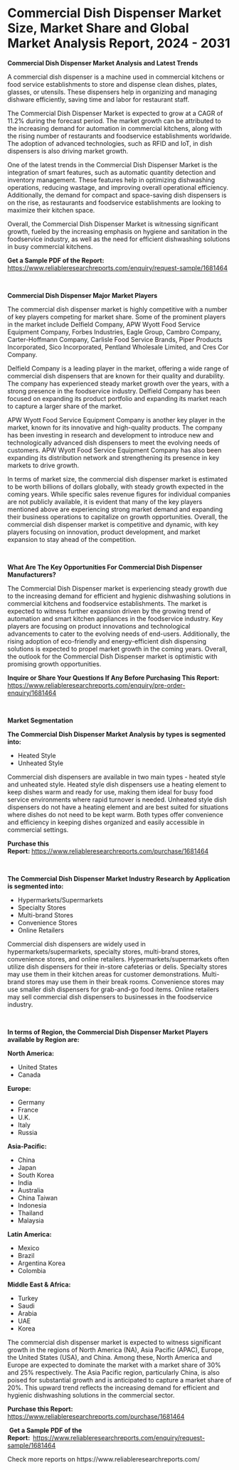 <p><h1>Commercial Dish Dispenser Market Size, Market Share and Global Market Analysis Report, 2024 - 2031</h1></p><p><strong>Commercial Dish Dispenser Market Analysis and Latest Trends</strong></p>
<p><p>A commercial dish dispenser is a machine used in commercial kitchens or food service establishments to store and dispense clean dishes, plates, glasses, or utensils. These dispensers help in organizing and managing dishware efficiently, saving time and labor for restaurant staff.</p><p>The Commercial Dish Dispenser Market is expected to grow at a CAGR of 11.2% during the forecast period. The market growth can be attributed to the increasing demand for automation in commercial kitchens, along with the rising number of restaurants and foodservice establishments worldwide. The adoption of advanced technologies, such as RFID and IoT, in dish dispensers is also driving market growth.</p><p>One of the latest trends in the Commercial Dish Dispenser Market is the integration of smart features, such as automatic quantity detection and inventory management. These features help in optimizing dishwashing operations, reducing wastage, and improving overall operational efficiency. Additionally, the demand for compact and space-saving dish dispensers is on the rise, as restaurants and foodservice establishments are looking to maximize their kitchen space.</p><p>Overall, the Commercial Dish Dispenser Market is witnessing significant growth, fueled by the increasing emphasis on hygiene and sanitation in the foodservice industry, as well as the need for efficient dishwashing solutions in busy commercial kitchens.</p></p>
<p><strong>Get a Sample PDF of the Report:&nbsp;</strong> <a href="https://www.reliableresearchreports.com/enquiry/request-sample/1681464">https://www.reliableresearchreports.com/enquiry/request-sample/1681464</a></p>
<p>&nbsp;</p>
<p><strong>Commercial Dish Dispenser Major Market Players</strong></p>
<p><p>The commercial dish dispenser market is highly competitive with a number of key players competing for market share. Some of the prominent players in the market include Delfield Company, APW Wyott Food Service Equipment Company, Forbes Industries, Eagle Group, Cambro Company, Carter-Hoffmann Company, Carlisle Food Service Brands, Piper Products Incorporated, Sico Incorporated, Pentland Wholesale Limited, and Cres Cor Company.</p><p>Delfield Company is a leading player in the market, offering a wide range of commercial dish dispensers that are known for their quality and durability. The company has experienced steady market growth over the years, with a strong presence in the foodservice industry. Delfield Company has been focused on expanding its product portfolio and expanding its market reach to capture a larger share of the market.</p><p>APW Wyott Food Service Equipment Company is another key player in the market, known for its innovative and high-quality products. The company has been investing in research and development to introduce new and technologically advanced dish dispensers to meet the evolving needs of customers. APW Wyott Food Service Equipment Company has also been expanding its distribution network and strengthening its presence in key markets to drive growth.</p><p>In terms of market size, the commercial dish dispenser market is estimated to be worth billions of dollars globally, with steady growth expected in the coming years. While specific sales revenue figures for individual companies are not publicly available, it is evident that many of the key players mentioned above are experiencing strong market demand and expanding their business operations to capitalize on growth opportunities. Overall, the commercial dish dispenser market is competitive and dynamic, with key players focusing on innovation, product development, and market expansion to stay ahead of the competition.</p></p>
<p>&nbsp;</p>
<p><strong>What Are The Key Opportunities For Commercial Dish Dispenser Manufacturers?</strong></p>
<p><p>The Commercial Dish Dispenser market is experiencing steady growth due to the increasing demand for efficient and hygienic dishwashing solutions in commercial kitchens and foodservice establishments. The market is expected to witness further expansion driven by the growing trend of automation and smart kitchen appliances in the foodservice industry. Key players are focusing on product innovations and technological advancements to cater to the evolving needs of end-users. Additionally, the rising adoption of eco-friendly and energy-efficient dish dispensing solutions is expected to propel market growth in the coming years. Overall, the outlook for the Commercial Dish Dispenser market is optimistic with promising growth opportunities.</p></p>
<p><strong>Inquire or Share Your Questions If Any Before Purchasing This Report:</strong> <a href="https://www.reliableresearchreports.com/enquiry/pre-order-enquiry/1681464">https://www.reliableresearchreports.com/enquiry/pre-order-enquiry/1681464</a></p>
<p>&nbsp;</p>
<p><strong>Market Segmentation</strong></p>
<p><strong>The Commercial Dish Dispenser Market Analysis by types is segmented into:</strong></p>
<p><ul><li>Heated Style</li><li>Unheated Style</li></ul></p>
<p><p>Commercial dish dispensers are available in two main types - heated style and unheated style. Heated style dish dispensers use a heating element to keep dishes warm and ready for use, making them ideal for busy food service environments where rapid turnover is needed. Unheated style dish dispensers do not have a heating element and are best suited for situations where dishes do not need to be kept warm. Both types offer convenience and efficiency in keeping dishes organized and easily accessible in commercial settings.</p></p>
<p><strong>Purchase this Report:&nbsp;</strong><a href="https://www.reliableresearchreports.com/purchase/1681464">https://www.reliableresearchreports.com/purchase/1681464</a></p>
<p>&nbsp;</p>
<p><strong>The Commercial Dish Dispenser Market Industry Research by Application is segmented into:</strong></p>
<p><ul><li>Hypermarkets/Supermarkets</li><li>Specialty Stores</li><li>Multi-brand Stores</li><li>Convenience Stores</li><li>Online Retailers</li></ul></p>
<p><p>Commercial dish dispensers are widely used in hypermarkets/supermarkets, specialty stores, multi-brand stores, convenience stores, and online retailers. Hypermarkets/supermarkets often utilize dish dispensers for their in-store cafeterias or delis. Specialty stores may use them in their kitchen areas for customer demonstrations. Multi-brand stores may use them in their break rooms. Convenience stores may use smaller dish dispensers for grab-and-go food items. Online retailers may sell commercial dish dispensers to businesses in the foodservice industry.</p></p>
<p>&nbsp;</p>
<p><strong>In terms of Region, the Commercial Dish Dispenser Market Players available by Region are:</strong></p>
<p>
    <p> <strong> North America: </strong>
        <ul>
            <li>United States</li>
            <li>Canada</li>
        </ul>
        </p> 
    <p> <strong> Europe: </strong>
        <ul>
            <li>Germany</li>
            <li>France</li>
            <li>U.K.</li>
            <li>Italy</li>
            <li>Russia</li>
        </ul>
        </p> 
    <p> <strong> Asia-Pacific: </strong>
        <ul>
            <li>China</li>
            <li>Japan</li>
            <li>South Korea</li>
            <li>India</li>
            <li>Australia</li>
            <li>China Taiwan</li>
            <li>Indonesia</li>
            <li>Thailand</li>
            <li>Malaysia</li>
        </ul>
        </p> 
    <p> <strong> Latin America: </strong>
        <ul>
            <li>Mexico</li>
            <li>Brazil</li>
            <li>Argentina Korea</li>
            <li>Colombia</li>
        </ul>
        </p> 
    <p> <strong> Middle East & Africa: </strong>
        <ul>
            <li>Turkey</li>
            <li>Saudi</li>
            <li>Arabia</li>
            <li>UAE</li>
            <li>Korea</li>
        </ul>
    </p>
    </p>
<p><p>The commercial dish dispenser market is expected to witness significant growth in the regions of North America (NA), Asia Pacific (APAC), Europe, the United States (USA), and China. Among these, North America and Europe are expected to dominate the market with a market share of 30% and 25% respectively. The Asia Pacific region, particularly China, is also poised for substantial growth and is anticipated to capture a market share of 20%. This upward trend reflects the increasing demand for efficient and hygienic dishwashing solutions in the commercial sector.</p></p>
<p><strong>Purchase this Report: </strong><a href="https://www.reliableresearchreports.com/purchase/1681464">https://www.reliableresearchreports.com/purchase/1681464</a></p>
<p>&nbsp;<strong>Get a Sample PDF of the Report:&nbsp;&nbsp;</strong><a href="https://www.reliableresearchreports.com/enquiry/request-sample/1681464">https://www.reliableresearchreports.com/enquiry/request-sample/1681464</a></p>
<p><strong></strong></p>
<p>Check more reports on https://www.reliableresearchreports.com/</p>